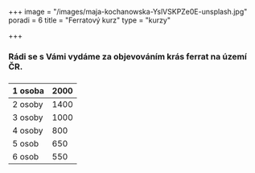 +++
image = "/images/maja-kochanowska-YslVSKPZe0E-unsplash.jpg"
poradi = 6
title = "Ferratový kurz"
type = "kurzy"

+++
### Rádi se s Vámi vydáme za objevováním krás ferrat na území ČR.
###
| 1 osoba | 2000 |
|---------|------|
| 2 osoby | 1400 |
| 3 osoby | 1000 |
| 4 osoby | 800  |
| 5 osob  | 650  |
| 6 osob  | 550  |